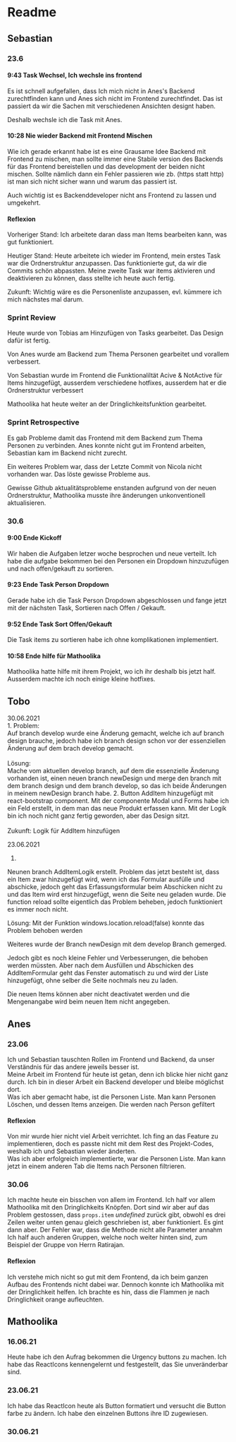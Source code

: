 # Readme

## Sebastian

### 23.6
#### 9:43 Task Wechsel, Ich wechsle ins frontend

Es ist schnell aufgefallen, dass Ich mich nicht in Anes's Backend zurechtfinden kann und Anes sich nicht im Frontend zurechtfindet.
Das ist passiert da wir die Sachen mit verschiedenen Ansichten designt haben.

Deshalb wechsle ich die Task mit Anes.

#### 10:28 Nie wieder Backend mit Frontend Mischen

Wie ich gerade erkannt habe ist es eine Grausame Idee Backend mit Frontend zu mischen, man sollte immer eine Stabile version des Backends für das Frontend bereistellen und das development der beiden nicht mischen. Sollte nämlich dann ein Fehler passieren wie zb. (https statt http) ist man sich nicht sicher wann und warum das passiert ist. 

Auch wichtig ist es Backenddeveloper nicht ans Frontend zu lassen und umgekehrt.

#### Reflexion

Vorheriger Stand:
Ich arbeitete daran dass man Items bearbeiten kann, was gut funktioniert.

Heutiger Stand:
Heute arbeitete ich wieder im Frontend, mein erstes Task war die Ordnerstruktur anzupassen. Das funktionierte gut, da wir die Commits schön abpassten. Meine zweite Task war items aktivieren und deaktivieren zu können, dass stellte ich heute auch fertig.

Zukunft:
Wichtig wäre es die Personenliste anzupassen, evl. kümmere ich mich nächstes mal darum.

### Sprint Review

Heute wurde von Tobias am Hinzufügen von Tasks gearbeitet. Das Design dafür ist fertig.

Von Anes wurde am Backend zum Thema Personen gearbeitet und vorallem verbessert.

Von Sebastian wurde im Frontend die Funktionaliltät Acive & NotActive für Items hinzugefügt, ausserdem verschiedene hotfixes, ausserdem hat er die Ordnerstruktur verbessert

Mathoolika hat heute weiter an der Dringlichkeitsfunktion gearbeitet.


### Sprint Retrospective

Es gab Probleme damit das Frontend mit dem Backend zum Thema Personen zu verbinden. Anes konnte nicht gut im Frontend arbeiten, Sebastian kam im Backend nicht zurecht.

Ein weiteres Problem war, dass der Letzte Commit von Nicola nicht vorhanden war. Das löste gewisse Probleme aus.

Gewisse Github aktualitätsprobleme enstanden aufgrund von der neuen Ordnerstruktur, Mathoolika musste ihre änderungen unkonventionell aktualisieren.



### 30.6
#### 9:00 Ende Kickoff

Wir haben die Aufgaben letzer woche besprochen und neue verteilt. Ich habe die aufgabe bekommen bei den Personen ein Dropdown hinzuzufügen und nach offen/gekauft zu sortieren.

#### 9:23 Ende Task Person Dropdown

Gerade habe ich die Task Person Dropdown abgeschlossen und fange jetzt mit der nächsten Task, Sortieren nach Offen / Gekauft.

#### 9:52 Ende Task Sort Offen/Gekauft

Die Task items zu sortieren habe ich ohne komplikationen implementiert.

#### 10:58 Ende hilfe für Mathoolika

Mathoolika hatte hilfe mit ihrem Projekt, wo ich ihr deshalb bis jetzt half. Ausserdem machte ich noch einige kleine hotfixes.



## Tobo
30.06.2021 <br>
1.
Problem:<br> Auf branch develop wurde eine Änderung gemacht, welche ich auf branch design brauche, jedoch habe ich branch design schon vor 
der essenziellen Änderung auf dem brach develop gemacht.<br><br>
Lösung: <br>Mache vom aktuellen develop branch, auf dem die essenzielle
Änderung vorhanden ist, einen neuen branch newDesign und merge den branch mit dem branch design und dem branch develop,
so das ich beide Änderungen in meinem newDesign branch habe.
2.
Button AddItem hinzugefügt mit react-bootstrap component. Mit der componente
Modal und Forms habe ich ein Feld erstellt, in dem man das neue Produkt erfassen
kann. Mit der Logik bin ich noch nicht ganz fertig geworden, aber das Design sitzt.
<br><br>
Zukunft: Logik für AddItem hinzufügen

23.06.2021 <br>

1.
Neunen branch AddItemLogik erstellt. Problem das jetzt besteht
ist, dass ein Item zwar hinzugefügt wird, wenn ich das Formular 
ausfülle und abschicke, jedoch geht das Erfassungsformular beim Abschicken 
nicht zu und das Item wird erst hinzugefügt, wenn die Seite neu geladen wurde.
Die function reload sollte eigentlich das Problem beheben, jedoch 
funktioniert es immer noch nicht.

Lösung: Mit der Funktion windows.location.reload(false) konnte das 
Problem behoben werden

Weiteres wurde der Branch newDesign mit dem develop Branch 
gemerged. 

Jedoch gibt es noch kleine Fehler und Verbesserungen, die behoben
werden müssten. Aber nach dem Ausfüllen und Abschicken des AddItemFormular
geht das Fenster automatisch zu und wird der Liste hinzugefügt, 
ohne selber die Seite nochmals neu zu laden.

Die neuen Items können aber nicht deactivatet werden und 
die Mengenangabe wird beim neuen Item nicht angegeben.



## Anes
### 23.06
Ich und Sebastian tauschten Rollen im Frontend und Backend, da unser Verständnis für das andere jeweils besser ist.  
Meine Arbeit im Frontend für heute ist getan, denn ich blicke hier nicht ganz durch. Ich bin in dieser Arbeit ein Backend developer
und bleibe möglichst dort.  
Was ich aber gemacht habe, ist die Personen Liste. Man kann Personen Löschen, und dessen Items anzeigen. Die werden nach Person gefiltert
#### Reflexion
Von mir wurde hier nicht viel Arbeit verrichtet. Ich fing an das Feature zu implementieren, doch es passte nicht mit dem Rest des Projekt-Codes, weshalb ich und Sebastian wieder änderten.  
Was ich aber erfolgreich implementierte, war die Personen Liste. Man kann jetzt in einem anderen Tab die Items nach Personen filtrieren.

### 30.06
Ich machte heute ein bisschen von allem im Frontend. Ich half vor allem Mathoolika mit den Dringlichkeits Knöpfen. Dort sind wir aber auf das Problem gestossen, dass ``props.item`` _undefined_ zurück gibt, obwohl es drei Zeilen weiter unten genau gleich geschrieben ist, aber funktioniert. Es gint dann aber. Der Fehler war, dass die Methode nicht alle Parameter annahm  
Ich half auch anderen Gruppen, welche noch weiter hinten sind, zum Beispiel der Gruppe von Herrn Ratirajan.
#### Reflexion
Ich verstehe mich nicht so gut mit dem Frontend, da ich beim ganzen Aufbau des Frontends nicht dabei war. Dennoch konnte ich Mathoolika mit der Dringlichkeit helfen. Ich brachte es hin, dass die Flammen je nach Dringlichkeit orange aufleuchten.

## Mathoolika
### 16.06.21
Heute habe ich den Aufrag bekommen die Urgency buttons zu machen.
Ich habe das ReactIcons kennengelernt und festgestellt, das Sie unveränderbar sind. 
### 23.06.21
Ich habe das ReactIcon heute als Button formatiert und versucht die Button farbe zu ändern. Ich habe den einzelnen Buttons ihre ID zugewiesen.
### 30.06.21
